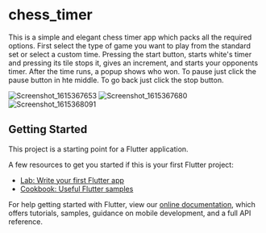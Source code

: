 # chess_timer


This is a simple and elegant chess timer app which packs all the required options.
First select the type of game you want to play from the standard set or select a custom time. Pressing the start button, starts white's timer and pressing its tile stops it, gives an increment, and starts your opponents timer. After the time runs, a popup shows who won. To pause just click the pause button in hte middle. To go back just click the stop button.

![Screenshot_1615367653](https://user-images.githubusercontent.com/78041366/110627183-a6b09f00-81c7-11eb-98cb-3a962440c755.png)
![Screenshot_1615367680](https://user-images.githubusercontent.com/78041366/110627190-a7e1cc00-81c7-11eb-9218-f77c975ccb69.png)
![Screenshot_1615368091](https://user-images.githubusercontent.com/78041366/110627194-a912f900-81c7-11eb-8bd7-a7856e53416a.png)





## Getting Started

This project is a starting point for a Flutter application.

A few resources to get you started if this is your first Flutter project:

- [Lab: Write your first Flutter app](https://flutter.dev/docs/get-started/codelab)
- [Cookbook: Useful Flutter samples](https://flutter.dev/docs/cookbook)

For help getting started with Flutter, view our
[online documentation](https://flutter.dev/docs), which offers tutorials,
samples, guidance on mobile development, and a full API reference.
